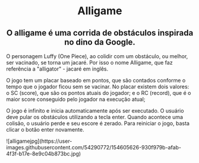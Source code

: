 <h1 align="center">Alligame</h1>

<h2 align="center">O alligame é uma corrida de obstáculos inspirada no dino da Google.</h2>

<p>O personagem Luffy (One Piece), ao colidir com um obstáculo, ou melhor, ser vacinado, se torna um jacaré. Por isso o nome Alligame, que faz referência a "alligator" - jacaré em inglês.</p>
<p>O jogo tem um placar baseado em pontos, que são contados conforme o tempo que o jogador ficou sem se vacinar. No placar existem dois valores: o SC (score), que são os pontos atuais do jogador; e o RC (record), que é o maior score conseguido pelo jogador na execução atual;</p>
<p>O jogo é infinito e inicia automaticamente após ser executado. O usuário deve pular os obstáculos utilizando a tecla enter. Quando acontece uma colisão, o usuário perde e seu escore é zerado. Para reiniciar o jogo, basta clicar o botão enter novamente.</p>
![alligamejpg](https://user-images.githubusercontent.com/54290772/154605626-930f979b-afab-4f3f-b17e-8e9c04b873bc.jpg)
